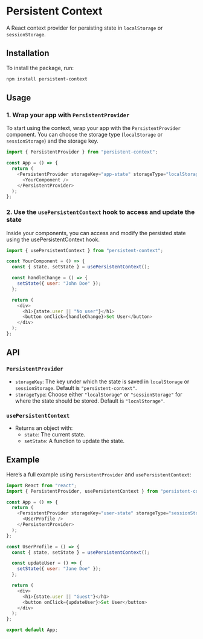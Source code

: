 # Persistent Context

A React context provider for persisting state in `localStorage` or `sessionStorage`.

## Installation

To install the package, run:

```bash
npm install persistent-context
```

## Usage

### 1. Wrap your app with `PersistentProvider`

To start using the context, wrap your app with the `PersistentProvider` component. You can choose the storage type (`localStorage` or `sessionStorage`) and the storage key.

```javascript
import { PersistentProvider } from "persistent-context";

const App = () => {
  return (
    <PersistentProvider storageKey="app-state" storageType="localStorage">
      <YourComponent />
    </PersistentProvider>
  );
};
```

### 2. Use the `usePersistentContext` hook to access and update the state

Inside your components, you can access and modify the persisted state using the usePersistentContext hook.

```javascript
import { usePersistentContext } from "persistent-context";

const YourComponent = () => {
  const { state, setState } = usePersistentContext();

  const handleChange = () => {
    setState({ user: "John Doe" });
  };

  return (
    <div>
      <h1>{state.user || "No user"}</h1>
      <button onClick={handleChange}>Set User</button>
    </div>
  );
};
```

## API

### `PersistentProvider`

- `storageKey`: The key under which the state is saved in `localStorage` or `sessionStorage`. Default is `"persistent-context"`.
- `storageType`: Choose either `"localStorage"` or `"sessionStorage"` for where the state should be stored. Default is `"localStorage"`.

### `usePersistentContext`

- Returns an object with:
  - `state`: The current state.
  - `setState`: A function to update the state.

## Example

Here’s a full example using `PersistentProvider` and `usePersistentContext`:

```javascript
import React from "react";
import { PersistentProvider, usePersistentContext } from "persistent-context";

const App = () => {
  return (
    <PersistentProvider storageKey="user-state" storageType="sessionStorage">
      <UserProfile />
    </PersistentProvider>
  );
};

const UserProfile = () => {
  const { state, setState } = usePersistentContext();

  const updateUser = () => {
    setState({ user: "Jane Doe" });
  };

  return (
    <div>
      <h1>{state.user || "Guest"}</h1>
      <button onClick={updateUser}>Set User</button>
    </div>
  );
};

export default App;
```
